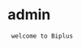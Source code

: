  # admin

     welcome to Biplus
<!--stackedit_data:
eyJoaXN0b3J5IjpbLTIxMjgzMzIzNDEsNDY1NzY2ODE2LC05Nz
Q2NjAxODddfQ==
-->